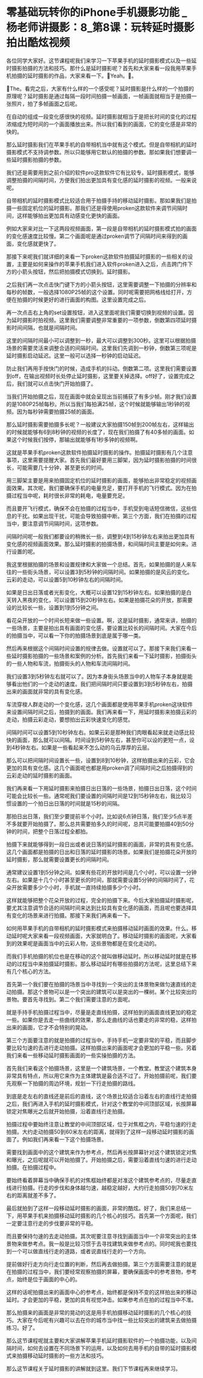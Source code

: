 # 零基础玩转你的iPhone手机摄影功能 _ 杨老师讲摄影：8_第8课：玩转延时摄影拍出酷炫视频

各位同学大家好。这节课程呢我们来学习一下苹果手机的延时摄影模式以及一些延时摄影拍摄的方法和技巧。那什么是延时摄影呢？首先和大家来看一段我用苹果手机拍摄的延时摄影的作品，大家来看一下。🎼Yeah。🎼。

🎼The。看完之后，大家有什么样的一个感受呢？延时摄影是什么样的一个拍摄的原理呢？延时摄影是通过每隔一段时间拍摄一帧画面，一帧画面就相当于是拍摄一张照片，拍了多帧画面之后呢。

在自动的组成一段变化感很快的视频。延时摄影就相当于是把长时间的变化的过程浓缩成为短时间的一个画面播放出来。所以我们看到的画面，它的变化感是非常的快的。

那么延时摄影我们在苹果手机的自带相机当中就有这个模式。但是自带相机的延时摄影模式不支持调参数。所以只能够用它默认的拍摄的参数。那如果我们想要调一些延时摄影拍摄的参数。

我们还是需要用到之前介绍的软件pro这款软件它有比较专。延时摄影模式，能够调整拍摄的间隔时间，方便我们拍出更加具有变化感的延时摄影的视频。一般来说呢。

自带相机的延时摄影模式比较适合用于拍摄手持的移动延时摄影。那如果我们是拍摄一些固定机位的延时摄影。那我们还是得使用proken这款软件来调节间隔时间，这样能够拍出更加具有动感变化更快的画面。

例如大家来对比一下这两段视频画面，第一段是自带相机的延时摄影模式拍的画面的变化感速度比较慢。第二个画面呢是通过proken调节了间隔时间来得到的画面，变化感就更快了。

那接下来呢我们就详细的来看一下proken这款软件拍摄延时摄影的一些相关的设置，主要是如何来操作的苹果手机我们进入软件proken进入之后，点击跨门件下方的小箭头按钮，然后把拍摄模式切换到。延时摄影。

之后我们再一次点击快门键下方的小箭头按钮，这里需要调整一下拍摄的分辨率和每秒的帧数，一般选择1080P25帧的这个设置。同时呢需要把网格线给打开，方便在拍摄的时候更好的进行画面的构图。这里设置完成之后。

再一次点击右上角的set设置按钮，进入这里面呢我们需要切换到视频的设置。因为延时摄影时拍视频。这里我们需要调整非常重要的一项参数，倒数第四项延时摄影时间间隔，也就是间隔时间。

这里的间隔时间最小可以调整到一秒，最大可以调整到300秒。这里可以根据拍摄场景的需要灵活来调整合适的间隔时间。这里我们先调到一秒钟，倒数第三项呢是延时摄影启动延迟。这里一般可以选择一秒钟的启动延迟。

防止我们再用手按快门的时候，造成手机的抖动。倒数第二项。这里我们需要设置到off，在输出视频时长处停止延时摄影，这里要关掉选择。off好了，设置完成之后，我们就可以点击快门开始拍摄了。

当我们开始拍摄之后，现在画面中就会呈现出当前捕获了有多少帧。刚才我们设置的是1080P25帧每秒。所以当我们每拍满25帧，这个时候就能够输出1秒钟的视频。因为每秒钟需要拍摄25帧的画面。

那么延时摄影需要拍摄多长呢？一般建议大家拍摄150帧到200帧左右，这样输出的时候就能够有6到8秒钟的视频的长度了，现在我们拍摄了有40多帧的画面。如果这个时候我们按停，那输出就能够有1秒多钟的视频啊。

这就是苹果手机proken这款软件拍摄延时摄影的操作。拍摄延时摄影有几个注意事项，这里需要提醒大家。首先我们最好要用三脚架，因为延时摄影拍摄的时间很长，可能需要几十分钟，甚至更长的时间。

用三脚架主要是用来拍摄固定机位的延时摄影的画面，能够拍出非常稳定的视频画面效果。其次呢，我们要确保手机的电量充足，要打开手机的飞行模式。因为在拍摄过程当中呢，耗时很长非常的耗电，电量要充足。

而且要开飞行模式，确保不会在拍摄的过程当中，手机受到电话短信微信，这些信息的干扰。如果出现干扰，可能会导致拍摄中断。第三个方面，我们在拍摄的过程当中，要注意调节间隔时间，这项参数。

间隔时间呢一般我们都要设的稍微长一些，调整到4到15秒钟左右来拍出更加具有变化感的视频画面效果。那么延时摄影的拍摄场景，和间隔时间主要是如何来。进行设置的呢。

我这里根据拍摄的场景和设置规律和大家做一个总结。首先，如果拍摄的是人来车往的一些街头场景，可以设置3到5秒钟的间隔时间。如果拍摄的是风云的变化。云彩的走动，可以设置5到10秒钟左右的间隔时间。

如果是日出日落或者光影变化，大概可以设置12到15秒钟左右。如果拍摄的是白天转入黑夜的变化，可以设置15到20秒钟左右。如果是拍摄花朵的开放，那需要设的比较长一些，设置到1到5分钟之间。

看花朵开放的一个时间长短来做一些设置。啊，这是延时摄影，通常来讲，拍摄的一些场景，主要是拍出具有画面的变化感，要设置比较长的间隔时间。大家在今后的拍摄当中，可以看一下你的拍摄场景到底是属于哪一类。

然后再来根据这个间隔时间设置的规律去做。设置就可以了。那接下来我们来看一些延时摄影拍摄的一些场景和案例的分析。首先我们来看一下延时摄影，拍摄街头的一些人物和车流，拍摄街头的人物和车流间隔时间。

我们设置3到5秒钟左右就可以了。因为本身街头场景当中的人物车子本身就是能够看出他们的一个走动的速度。我们把间隔时间只要设置到3到5秒钟左右，拍摄出来的画面就非常的具有变化感。

车流穿梭人群走动的一个变化感，这几个画面都是使用苹果手机proken这块软件来设置间隔时间之后，拍摄到的画面。我们再来看一下，用延时摄影来拍摄云彩的走动，拍摄云彩走动，要想拍出云彩快速变化的感觉。

间隔时间可以设置5到10秒钟左右。如果云彩是那种我们肉眼看起来就走动感比较快的画面，那么就可以间隔。时间设到5秒钟左右，甚至你可以设的更短一点，设到4秒钟左右。如果是一些看起来不怎么动的乌云厚厚的云层。

那么可以把间隔时间设置长一些，设置到8到10秒钟，这样拍摄出来的云彩，它会更加的具有变化感。这几个画面呢也都是用proken调了间隔时间之后拍摄得到的云彩走动的延时摄影的画面。

我们再来看一下用延时摄影来拍摄日出日落的一些场景，拍摄日出日落，这个时间可能会比较长一些。通常呢我们要设置的间隔时间是12到15秒钟左右，我比较习惯设置的一个拍日出日落的时间就是15秒的间隔。

那拍日出日落，我们至少要提前半个小时。比如说6点钟日落，我们至少5点半差不多就要开始拍摄了。那么总共需要拍多久的时间呢，总共可能要拍摄40到50分钟的时间，把整个日落过程全都拍。

拍摄下来就能够得到一段日出或者说日落的延时摄影的画面，非常的具有变化感。这几个画面都是拍摄的日出和日落的延时摄影的场景。如果我们是拍摄花朵开放的延时摄影，那么就需要设置更长的间隔时间。

通常建议设置1到5分钟之间。如果有些花的开放时间是几个小时，可以设置一分钟左右。如果是十几个小时甚至更长的时间，那就需要设置5分钟的间隔时间了，花朵开放需要多少个小时，手机就一直持续拍摄多少个小时。

这样就能够把整个花朵开放的过程，完全的拍摄下来。今后大家拍摄延时摄影呢，要尤其注意调节合适的间隔时间来达到比较具有变化感的画面，而且呢也要选择具有变化的场景来进行拍摄。那接下来我们再来看一下。

如何用苹果手机的自带相机的延时摄影模式来拍摄移动延时画面的效果。什么。移动延时呢大家来看一段视频画面，大家就明白了。移动延时摄影的画面呢，大家看到的效果呢是画面当中的云彩人物，这些景物都是在变化走动的。

而我们手机拍摄的机位也是在移动的这个就叫做移动延时。所以移动延时就是在移动的过程当中来拍摄延时摄影。那么移动延时有哪些拍摄的方法呢，这里总结下来有几个核心的方法。

首先第一个我们要在拍摄的场景当中寻找到一个突出的主体景物来做匀速直线的走动拍摄。那这个景物可以是一个突出的建筑可以是突出的一棵树。某个比较突出的景物。要首先寻找到。第二个我们需要注意的方面呢。

就是手持手机拍摄过程当中，尽量是走直线拍摄，这样拍到的画面直线更加的稳定一些。如果你是去走一些曲线的效果，那么走曲线的话也要走的非常的稳，这样拍出来的画面，它才不会特别的晃动。

第三个方面要注意的就是拍摄的过程当中，手持手机一定要非常的平稳，而且脚步要比较匀速的去进行走动拍摄。这样拍摄出来的画面呢才会更加的平稳一些。另着我们来看一些移动延时摄影画面的一些实操拍摄的方法。

首先我们来看这个拍摄场景，这里是一个建筑场景，一个教堂。教堂这个建筑本身非常具有特点，所以用它来作为主体建筑是最合适不过了。开始拍摄前呢，我们要先观察一下拍摄的周边环境，规划一下行走拍摄的路线。

到底是走左右的直线还是前后的直线，这个场景比较适合沿着左右的直线行走拍摄之后，我们再进入手机的延时摄影模式，针对这个教堂的中间顶部区域，长按屏幕锁定对焦曝光之后就开始拍摄，沿着直线行走拍摄。

拍摄过程中要始终注意让教堂的中间顶部区域，位于对焦框之内，平稳匀速的行走拍摄。大约走动拍摄50到60米左右的距离，就得到了这样一段移动延时摄影的画面了。例如我们再来看一下这个拍摄场景。

需要找到画面中的这个建筑来作为参考点，然后再长按屏幕针对这个建筑锁定对焦和曝光，之后呢就可以开始拍摄了。开始拍摄之后，需要沿着直线匀速的进行走动拍摄。在拍摄过程中。

要始终看着屏幕当中确保手机的对焦框始终都是对准这个建筑参考点的，尽量走直线进行拍摄。行走的步伐和身体越匀速，越稳定越好，大约行走拍摄50到70米左右的距离就差不多了。

最后就拍到了这样一段移动延时摄影的画面，非常的酷炫。好了，我们来总结一下，用苹果手机来拍摄移动延时摄影的几个核心的技巧。首先第一个方面呢，我们一定要注意行走的步伐要非常的平稳。

而且要保持匀速的去走动拍摄。其次呢要注意寻找到画面当中一个非常突出的主体景物来做参考点。我一般是比较习惯于去寻找建筑来做参考点的。同时呢我也要找到一个可以做直线行走的道路，或者说直线行走的一个方向。

提前做好行走方向行走位置的判断，然后再去做拍摄。第三个方面需要注意的就是在拍摄的过程当中，我们要经常观察拍摄的屏幕，要确保画面中的参考景物，参考点，始终是位于画面的中心的。

这样的话呢拍摄出来的画面中心的参考点，始终都是保持不变的这样拍出来的移动延时。才会更加的平稳，更加的具有视觉冲击。如果参考点在拍的过程当中不准。

那么拍摄来的画面是非常的晃动的这是用手机拍摄移动延时摄影的几个核心的技巧。大家在今后呢有兴趣可以去在你的城市当中找一些比较突出的建筑来去做拍摄练习。好了。

那么这节课程呢就主要和大家讲解苹果手机延时摄影软件的一个拍摄功能，以及间隔时间，如何去设置在不同场景下的运用，以及如何去用手机的自带的延时摄影模式来拍摄移动延时摄影的一些方法和技巧。

那么这节课程关于延时摄影的讲解就到这里。我们下节课程再来继续学习。
